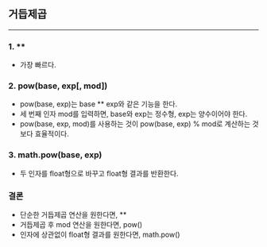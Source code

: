## 거듭제곱

---

### 1. \*\*

-   가장 빠르다.

### 2. pow(base, exp[, mod])

-   pow(base, exp)는 base \*\* exp와 같은 기능을 한다.
-   세 번째 인자 mod를 입력하면, base와 exp는 정수형, exp는 양수이어야 한다.
-   pow(base, exp, mod)를 사용하는 것이 pow(base, exp) % mod로 계산하는 것 보다 효율적이다.

### 3. math.pow(base, exp)

-   두 인자를 float형으로 바꾸고 float형 결과를 반환한다.

### 결론

-   단순한 거듭제곱 연산을 원한다면, \*\*
-   거듭제곱 후 mod 연산을 원한다면, pow()
-   인자에 상관없이 float형 결과를 원한다면, math.pow()
